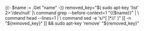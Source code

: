 {{- $name := .Get "name" -}}
removed_key="$( sudo apt-key 'list' 2>'/dev/null' |\
  command grep --before-context=1 "{{$name}}" | \
  command head --lines=1 | \
  command sed -e 's/^[ ]*//' )"
[[ -n "${removed_key}" ]] && sudo apt-key 'remove' "${removed_key}"